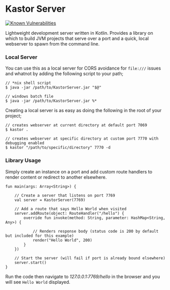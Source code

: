 Kastor Server
=============

[![Known Vulnerabilities](https://snyk.io//test/github/CraicOverflow89/KastorServer/badge.svg?targetFile=build.gradle)](https://snyk.io//test/github/CraicOverflow89/KastorServer?targetFile=build.gradle)

Lightweight development server written in Kotlin. Provides a library on which to build JVM projects that serve over a port and a quick, local webserver to spawn from the command line.

### Local Server

You can use this as a local server for CORS avoidance for `file:///` issues and whatnot by adding the following script to your path;

```
// *nix shell script
$ java -jar /path/to/KastorServer.jar "$@"

// windows batch file
$ java -jar /path/to/KastorServer.jar %*
```

Creating a local server is as easy as doing the following in the root of your project;

```
// creates webserver at current directory at default port 7069
$ kastor .

// creates webserver at specific directory at custom port 7770 with debugging enabled
$ kastor "/path/to/specific/directory" 7770 -d
```

### Library Usage

Simply create an instance on a port and add custom route handlers to render content or redirect to another elsewhere.

```
fun main(args: Array<String>) {

    // Create a server that listens on port 7769
    val server = KastorServer(7769)

    // Add a route that says Hello World when visited
    server.addRoute(object: RouteHandler("/hello") {
        override fun invoke(method: String, parameter: HashMap<String, Any>) {

            // Renders response body (status code is 200 by default but included for this example)
            render("Hello World", 200)
        }
    })

    // Start the server (will fail if port is already bound elsewhere)
    server.start()
}
```

Run the code then navigate to _127.0.0.1:7769/hello_ in the browser and you will see `Hello World` displayed.
